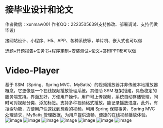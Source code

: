 # 接毕业设计和论文
作者微信：xunmaw001  作者QQ：2223505639(支持修改、部署调试、支持代做毕设)

接网站设计、小程序、H5、APP、各种系统等，单片机、嵌入式也可以做

选题+开题报告+任务书+程序定制+安装测试+论文+答辩PPT都可以做
# Video-Player
基于 SSM（Spring、Spring MVC、MyBatis）的视频播放器并非传统本地播放器概念，它更像是一个在线视频播放管理系统。其借助 SSM 框架搭建，具备稳定的服务端支持。界面友好，方便用户操作。用户可上传视频，系统自动存储管理，同时可对视频分类、添加标签。支持多种视频格式播放，能记录播放进度。此外，有搜索功能，方便用户快速找到想看的视频。利用 Spring 保障事务，Spring MVC 处理请求，MyBatis 管理数据，为用户提供流畅、便捷的在线视频播放体验。 
![image](https://github.com/user-attachments/assets/e44e1576-4617-402e-95d8-57d8976caf13)
![image](https://github.com/user-attachments/assets/4081052c-212b-4ece-ab19-a9ad33bda3a7)
![image](https://github.com/user-attachments/assets/accdff7b-eec8-4adc-b5d2-1dcc1920af68)
![image](https://github.com/user-attachments/assets/250ede63-f527-43f9-94b7-4a152e8f54b6)
![image](https://github.com/user-attachments/assets/0b9f8c67-6a62-42ae-bcd6-2ff206136f40)
![image](https://github.com/user-attachments/assets/77a3dbc6-06cb-4938-855f-7900f0e32407)
![image](https://github.com/user-attachments/assets/e8d7dd10-0a16-4c00-a4a0-d2d8e2c5aece)
